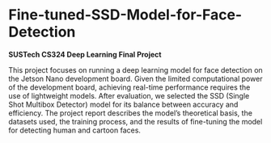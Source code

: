 # Fine-tuned-SSD-Model-for-Face-Detection
**SUSTech CS324 Deep Learning Final Project**

This project focuses on running a deep learning model for face detection on the Jetson Nano development board. Given the limited computational power of the development board, achieving real-time performance requires the use of lightweight models. After evaluation, we selected the SSD (Single Shot Multibox Detector) model for its balance between accuracy and efficiency. The project report describes the model’s theoretical basis, the datasets used, the training process, and the results of fine-tuning the model for detecting human and cartoon faces.
